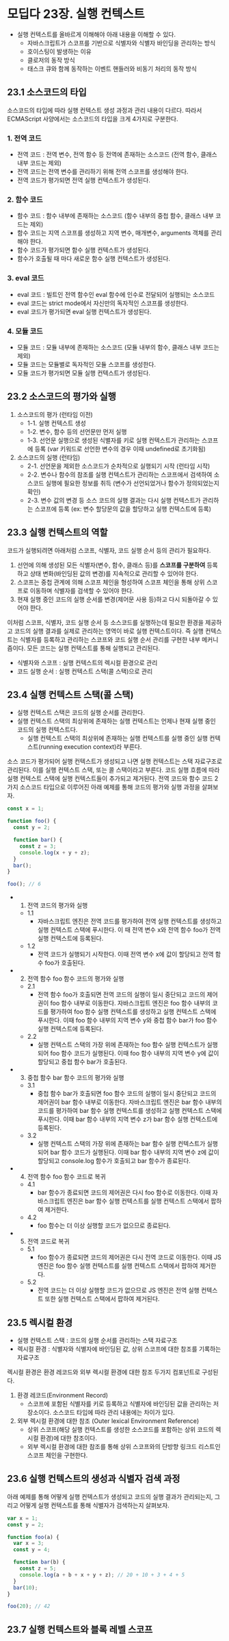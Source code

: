 # 모딥다 23장. 실행 컨텍스트

- 실행 컨텍스트를 올바르게 이해해야 아래 내용을 이해할 수 있다.
  - 자바스크립트가 스코프를 기반으로 식별자와 식별자 바인딩을 관리하는 방식
  - 호이스팅이 발생하는 이유
  - 클로저의 동작 방식
  - 태스크 큐와 함께 동작하는 이벤트 핸들러와 비동기 처리의 동작 방식

## 23.1 소스코드의 타입

소스코드의 타입에 따라 실행 컨텍스트 생성 과정과 관리 내용이 다르다. 따라서 ECMAScript 사양에서는 소스코드의 타입을 크게 4가지로 구분한다.

### 1. 전역 코드

- 전역 코드 : 전역 변수, 전역 함수 등 전역에 존재하는 소스코드 (전역 함수, 클래스 내부 코드는 제외)
- 전역 코드는 전역 변수를 관리하기 위해 전역 스코프를 생성해야 한다.
- 전역 코드가 평가되면 전역 실행 컨텍스트가 생성된다.

### 2. 함수 코드

- 함수 코드 : 함수 내부에 존재하는 소스코드 (함수 내부의 중첩 함수, 클래스 내부 코드는 제외)
- 함수 코드는 지역 스코프를 생성하고 지역 변수, 매개변수, arguments 객체를 관리해야 한다.
- 함수 코드가 평가되면 함수 실행 컨텍스트가 생성된다.
- 함수가 호출될 때 마다 새로운 함수 실행 컨텍스트가 생성된다.

### 3. eval 코드

- eval 코드 : 빌트인 전역 함수인 eval 함수에 인수로 전달되어 실행되는 소스코드
- eval 코드는 strict mode에서 자신만의 독자적인 스코프를 생성한다.
- eval 코드가 평가되면 eval 실행 컨텍스트가 생성된다.

### 4. 모듈 코드

- 모듈 코드 : 모듈 내부에 존재하는 소스코드 (모듈 내부의 함수, 클래스 내부 코드는 제외)
- 모듈 코드는 모듈별로 독자적인 모듈 스코프를 생성한다.
- 모듈 코드가 평가되면 모듈 실행 컨텍스트가 생성된다.

## 23.2 소스코드의 평가와 실행

1. 소스코드의 평가 (런타임 이전)
   - 1-1. 실행 컨텍스트 생성
   - 1-2. 변수, 함수 등의 선언문만 먼저 실행
   - 1-3. 선언문 실행으로 생성된 식별자를 키로 실행 컨텍스트가 관리하는 스코프에 등록
     (var 키워드로 선언한 변수의 경우 이때 undefined로 초기화됨)
2. 소스코드의 실행 (런타임)
   - 2-1. 선언문을 제외한 소스코드가 순차적으로 실행되기 시작 (런타임 시작)
   - 2-2. 변수나 함수의 참조를 실행 컨텍스트가 관리하는 스코프에서 검색하여 소스코드 실행에 필요한 정보를 취득
     (변수가 선언되었거나 함수가 정의되었는지 확인)
   - 2-3. 변수 값의 변경 등 소스 코드의 실행 결과는 다시 실행 컨텍스트가 관리하는 스코프에 등록
     (ex: 변수 할당문의 값을 할당하고 실행 컨텍스트에 등록)

## 23.3 실행 컨텍스트의 역할

코드가 실행되려면 아래처럼 스코프, 식별자, 코드 실행 순서 등의 관리가 필요하다.

1. 선언에 의해 생성된 모든 식별자(변수, 함수, 클래스 등)를 **스코프를 구분하여** 등록하고 상태 변화(바인딩된 값의 변경)를 지속적으로 관리할 수 있어야 한다.
2. 스코프는 중첩 관계에 의해 스코프 체인을 형성하여 스코프 체인을 통해 상위 스코프로 이동하며 식별자를 검색할 수 있어야 한다.
3. 현재 실행 중인 코드의 실행 순서를 변경(제어문 사용 등)하고 다시 되돌아갈 수 있어야 한다.

이처럼 스코프, 식별자, 코드 실행 순서 등 소스코드를 실행하는데 필요한 환경을 제공하고 코드의 실행 결과를 실제로 관리하는 영역이 바로 실행 컨텍스트이다.
즉 실행 컨텍스트는 식별자를 등록하고 관리하는 스코프와 코드 실행 순서 관리를 구현한 내부 메커니즘이다. 모든 코드는 실행 컨텍스트를 통해 실행되고 관리된다.

- 식별자와 스코프 : 실행 컨텍스트의 렉시컬 환경으로 관리
- 코드 실행 순서 : 실행 컨텍스트 스택(콜 스택)으로 관리

## 23.4 실행 컨텍스트 스택(콜 스택)

- 실행 컨텍스트 스택은 코드의 실행 순서를 관리한다.
- 실행 컨텍스트 스택의 최상위에 존재하는 실행 컨텍스트는 언제나 현재 실행 중인 코드의 실행 컨텍스트다.
  - 실행 컨텍스트 스택의 최상위에 존재하는 실행 컨텍스트를 실행 중인 실행 컨텍스트(running execution context)라 부른다.

소스 코드가 평가되어 실행 컨텍스트가 생성되고 나면 실행 컨텍스트는 스택 자료구조로 관리된다. 이를 실행 컨텍스트 스택, 또는 콜 스택이라고 부른다. 코드 실행 흐름에 따라 실행 컨텍스트 스택에 실행 컨텍스트들이 추가되고 제거된다.
전역 코드와 함수 코드 2가지 소스코드 타입으로 이루어진 아래 예제를 통해 코드의 평가와 실행 과정을 살펴보자.

```js
const x = 1;

function foo() {
  const y = 2;

  function bar() {
    const z = 3;
    console.log(x + y + z);
  }
  bar();
}

foo(); // 6
```

- 1. 전역 코드의 평가와 실행
  - 1.1
    - 자바스크립트 엔진은 전역 코드를 평가하여 전역 실행 컨텍스트를 생성하고 실행 컨텍스트 스택에 푸시한다.
      이 때 전역 변수 x와 전역 함수 foo가 전역 실행 컨텍스트에 등록된다.
  - 1.2
    - 전역 코드가 실행되기 시작한다. 이때 전역 변수 x에 값이 할당되고 전역 함수 foo가 호출된다.
- 2. 전역 함수 foo 함수 코드의 평가와 실행
  - 2.1
    - 전역 함수 foo가 호출되면 전역 코드의 실행이 일시 중단되고 코드의 제어권이 foo 함수 내부로 이동한다.
      자바스크립트 엔진은 foo 함수 내부의 코드를 평가하여 foo 함수 실행 컨텍스트를 생성하고 실행 컨텍스트 스택에 푸시한다. 이때 foo 함수 내부의 지역 변수 y와 중첩 함수 bar가 foo 함수 실행 컨텍스트에 등록된다.
  - 2.2
    - 실행 컨텍스트 스택의 가장 위에 존재하는 foo 함수 실행 컨텍스트가 실행되어 foo 함수 코드가 실행된다.
      이때 foo 함수 내부의 지역 변수 y에 값이 할당되고 중첩 함수 bar가 호출된다.
- 3. 중첩 함수 bar 함수 코드의 평가와 실행
  - 3.1
    - 중첩 함수 bar가 호출되면 foo 함수 코드의 실행이 일시 중단되고 코드의 제어권이 bar 함수 내부로 이동한다.
      자바스크립트 엔진은 bar 함수 내부의 코드를 평가하여 bar 함수 실행 컨텍스트를 생성하고 실행 컨텍스트 스택에 푸시한다. 이때 bar 함수 내부의 지역 변수 z가 bar 함수 실행 컨텍스트에 등록된다.
  - 3.2
    - 실행 컨텍스트 스택의 가장 위에 존재하는 bar 함수 실행 컨텍스트가 실행되어 bar 함수 코드가 실행된다.
      이때 bar 함수 내부의 지역 변수 z에 값이 할당되고 console.log 함수가 호출되고 bar 함수가 종료된다.
- 4. 전역 함수 foo 함수 코드로 복귀
  - 4.1
    - bar 함수가 종료되면 코드의 제어권은 다시 foo 함수로 이동한다. 이때 자바스크립트 엔진은 bar 함수 실행 컨텍스트를 실행 컨텍스트 스택에서 팝하여 제거한다.
  - 4.2
    - foo 함수는 더 이상 실행할 코드가 없으므로 종료된다.
- 5. 전역 코드로 복귀
  - 5.1
    - foo 함수가 종료되면 코드의 제어권은 다시 전역 코드로 이동한다. 이때 JS 엔진은 foo 함수 실행 컨텍스트를 실행 컨텍스트 스택에서 팝하여 제거한다.
  - 5.2
    - 전역 코드는 더 이상 실행할 코드가 없으므로 JS 엔진은 전역 실행 컨텍스트 또한 실행 컨텍스트 스택에서 팝하여 제거된다.

## 23.5 렉시컬 환경

- 실행 컨텍스트 스택 : 코드의 실행 순서를 관리하는 스택 자료구조
- 렉시컬 환경 : 식별자와 식별자에 바인딩된 값, 상위 스코프에 대한 참조를 기록하는 자료구조

렉시컬 환경은 환경 레코드와 외부 렉시컬 환경에 대한 참조 두가지 컴포넌트로 구성된다.

1. 환경 레코드(Environment Record)
   - 스코프에 포함된 식별자를 키로 등록하고 식별자에 바인딩된 값을 관리하는 저장소이다. 소스코드 타입에 따라 관리 내용에는 차이가 있다.
2. 외부 렉시컬 환경에 대한 참조 (Outer lexical Environment Reference)
   - 상위 스코프(해당 실행 컨텍스트를 생성한 소스코드를 포함하는 상위 코드의 렉시컬 환경)에 대한 참조이다.
   - 외부 렉시컬 환경에 대한 참조를 통해 상위 스코프와의 단방향 링크드 리스트인 스코프 체인을 구현한다.

## 23.6 실행 컨텍스트의 생성과 식별자 검색 과정

아래 예제를 통해 어떻게 실행 컨텍스트가 생성되고 코드의 실행 결과가 관리되는지, 그리고 어떻게 실행 컨텍스트를 통해 식별자가 검색하는지 살펴보자.

```js
var x = 1;
const y = 2;

function foo(a) {
  var x = 3;
  const y = 4;

  function bar(b) {
    const z = 5;
    console.log(a + b + x + y + z); // 20 + 10 + 3 + 4 + 5
  }
  bar(10);
}

foo(20); // 42
```

## 23.7 실행 컨텍스트와 블록 레벨 스코프
